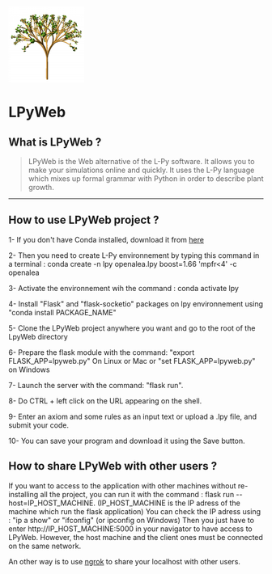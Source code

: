 ![L-Py Logo](/static/img/LPyIcon.png)
# LPyWeb

## What is LPyWeb ?
> LPyWeb is the Web alternative of the L-Py software. It allows you to make your simulations online and quickly.
It uses the L-Py language which mixes up formal grammar with Python in order to describe plant growth.

<hr>

## How to use LPyWeb project ?

1- If you don't have Conda installed, download it from [here](https://docs.conda.io/projects/conda/en/latest/user-guide/install/index.html)

2- Then you need to create L-Py environnement by typing this command in a terminal :
conda create -n lpy openalea.lpy boost=1.66 'mpfr<4' -c openalea

3- Activate the environnement wih the command : conda activate lpy

4- Install "Flask" and "flask-socketio" packages on lpy environnement using "conda install PACKAGE_NAME"

5- Clone the LPyWeb project anywhere you want and go to the root of the LpyWeb directory

6- Prepare the flask module with the command: "export FLASK_APP=lpyweb.py" On Linux or Mac or "set FLASK_APP=lpyweb.py" on Windows

7- Launch the server with the command: "flask run".

8- Do CTRL + left click on the URL appearing on the shell.

9- Enter an axiom and some rules as an input text or upload a .lpy file, and submit your code.

10- You can save your program and download it using the Save button.

## How to share LPyWeb with other users ?

If you want to access to the application with other machines without re-installing all the project, you can run it with the command : flask run --host=IP_HOST_MACHINE.
(IP_HOST_MACHINE is the IP adress of the machine which run the flask application)
You can check the IP adress using : "ip a show" or "ifconfig" (or ipconfig on Windows)
Then you just have to enter http://IP_HOST_MACHINE:5000 in your navigator to have access to LPyWeb. However, the host machine and the client ones must be connected on the same network.

An other way is to use [ngrok](https://ngrok.com/) to share your localhost with other users.